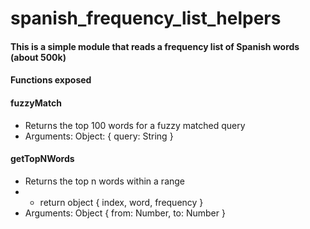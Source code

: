 # spanish_frequency_list_helpers

#### This is a simple module that reads a frequency list of Spanish words (about 500k)


#### Functions exposed

#### fuzzyMatch

- Returns the top 100 words for a fuzzy matched query
- Arguments: Object: { query: String }

#### getTopNWords

-  Returns the top n words within a range
-  * return object { index, word, frequency }
- Arguments: Object { from: Number, to: Number }
